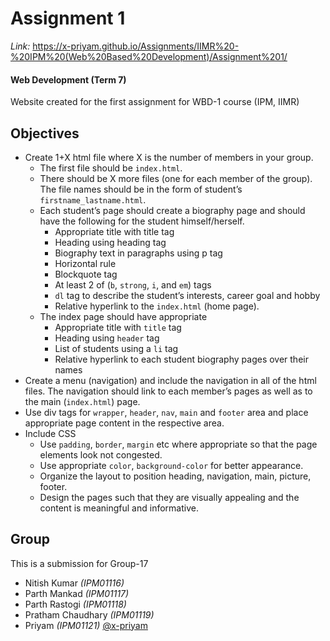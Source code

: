 # Assignment 1

_Link:_ https://x-priyam.github.io/Assignments/IIMR%20-%20IPM%20(Web%20Based%20Development)/Assignment%201/

#### Web Development (Term 7)

Website created for the first assignment for WBD-1 course (IPM, IIMR)

## Objectives

- Create 1+X html file where X is the number of members in your group.
  - The first file should be `index.html`.
  - There should be X more files (one for each member of the group). The file names should be in the form of student’s `firstname_lastname.html`.
  - Each student’s page should create a biography page and should have the following for the student himself/herself.
    - Appropriate title with title tag
    - Heading using heading tag
    - Biography text in paragraphs using p tag
    - Horizontal rule
    - Blockquote tag
    - At least 2 of (`b`, `strong`, `i`, and `em`) tags
    - `dl` tag to describe the student’s interests, career goal and hobby
    - Relative hyperlink to the `index.html` (home page).
  - The index page should have appropriate
    - Appropriate title with `title` tag
    - Heading using `header` tag
    - List of students using a `li` tag
    - Relative hyperlink to each student biography pages over their names
- Create a menu (navigation) and include the navigation in all of the html files. The navigation should link to each member’s pages as well as to the main (`index.html`) page.
- Use div tags for `wrapper`, `header`, `nav`, `main` and `footer` area and place appropriate page content in the respective area.
- Include CSS
  - Use `padding`, `border`, `margin` etc where appropriate so that the page elements look not congested.
  - Use appropriate `color`, `background-color` for better appearance.
  - Organize the layout to position heading, navigation, main, picture, footer.
  - Design the pages such that they are visually appealing and the content is meaningful and informative.

## Group

This is a submission for Group-17

- Nitish Kumar _(IPM01116)_
- Parth Mankad _(IPM01117)_
- Parth Rastogi _(IPM01118)_
- Pratham Chaudhary _(IPM01119)_
- Priyam _(IPM01121)_ [@x-priyam](https://github.com/x-priyam)
